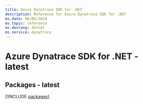 ```yaml
---
title: Azure Dynatrace SDK for .NET
description: Reference for Azure Dynatrace SDK for .NET
ms.date: 06/05/2024
ms.topic: reference
ms.devlang: dotnet
ms.service: dynatrace
---
```

# Azure Dynatrace SDK for .NET - latest
## Packages - latest
[!INCLUDE [packages](dynatrace-index.md)]